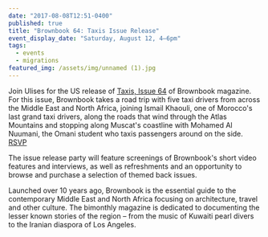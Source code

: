 ```yaml
---
date: "2017-08-08T12:51-0400"
published: true
title: "Brownbook 64: Taxis Issue Release"
event_display_date: "Saturday, August 12, 4–6pm"
tags:
  - events
  - migrations
featured_img: /assets/img/unnamed (1).jpg
---
```


Join Ulises for the US release of [Taxis, Issue 64](http://brownbook.tv/magazine) of Brownbook magazine. For this issue, Brownbook takes a road trip with five taxi drivers from across the Middle East and North Africa, joining Ismail Khaouli, one of Morocco's last grand taxi drivers, along the roads that wind through the Atlas Mountains and stopping along Muscat's coastline with Mohamed Al Nuumani, the Omani student who taxis passengers around on the side. [RSVP](https://www.facebook.com/events/1373458529439350/?acontext=%7B%22source%22%3A5%2C%22page_id_source%22%3A1129359703814263%2C%22action_history%22%3A[%7B%22surface%22%3A%22page%22%2C%22mechanism%22%3A%22main_list%22%2C%22extra_data%22%3A%22%7B%5C%22page_id%5C%22%3A1129359703814263%2C%5C%22tour_id%5C%22%3Anull%7D%22%7D]%2C%22has_source%22%3Atrue%7D)

The issue release party will feature screenings of Brownbook's short video features and interviews, as well as refreshments and an opportunity to browse and purchase a selection of themed back issues.

Launched over 10 years ago, Brownbook is the essential guide to the contemporary Middle East and North Africa focusing on architecture, travel and other culture. The bimonthly magazine is dedicated to documenting the lesser known stories of the region – from the music of Kuwaiti pearl divers to the Iranian diaspora of Los Angeles.

